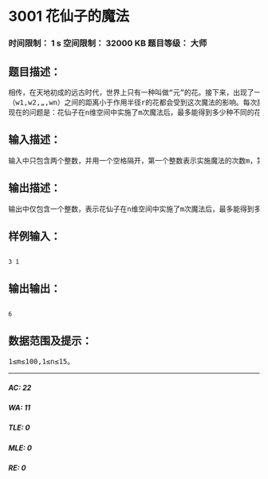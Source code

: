 # 3001 花仙子的魔法   
### 时间限制： 1 s     空间限制： 32000 KB     题目等级： 大师  
## 题目描述：  

<pre>
相传，在天地初成的远古时代，世界上只有一种叫做“元”的花。接下来，出现了一位拥有魔法的花仙子，她能给花附加属性，从此，“元”便不断变异，产生了大千世界千奇百怪的各种各样的花。据说，花仙子既可存在于二维空间（平面），又可存在于三维空间（立体），还可存在于n维空间（想象）。二维空间的点可用向量（x1,x2）表示，三维空间的点可用向量（x1,x2,x3）表示，一般来说，n维空间的点可用向量（x1,x2,„,xn）表示。而n维空间中两点（x1,x2,„,xn）与（w1,w2,„,wn）之间的距离定义为∑((xi-wi)^2)。在n维空间中，花仙子每实施魔法就要选择一个参考点（w1,w2,„,wn）和一个作用半径r，并且参考点的位置和作用半径的大小可以任意选择。这时，n维空间中所有与参考点  
（w1,w2,„,wn）之间的距离小于作用半径r的花都会受到这次魔法的影响。每次魔法都会给受到影响的花带来不同的属性，且的效果可以叠加。一般来说，若花仙子总共实施了m次魔法，则n维空间中处于某点的花所具有的属性可用长度为m的二进制串a1a2„am来描述，其中对1≤i≤m，若该花受到第i次魔法的影响，则ai的值为1,否则为0。显然，不同的属性对应不同的花。  
现在的问题是：花仙子在n维空间中实施了m次魔法后，最多能得到多少种不同的花？
</pre>
  
  
## 输入描述：  

<pre>
输入中只包含两个整数，并用一个空格隔开，第一个整数表示实施魔法的次数m，第二个整数表示空间的维数n。
</pre>
  
  
## 输出描述：  

<pre>
输出中仅包含一个整数，表示花仙子在n维空间中实施了m次魔法后，最多能得到多少种不同的花。
</pre>
  
  
## 样例输入：  

<pre><code>
3 1
</code></pre>
  
  
## 输出输出：  

<pre><code>
6
</code></pre>
  
  
## 数据范围及提示：  

<pre>
1≤m≤100,1≤n≤15。
</pre>
  
  
***  

##### AC: 22  
##### WA: 11  
##### TLE: 0  
##### MLE: 0  
##### RE: 0  
